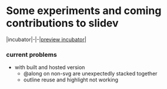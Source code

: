 
# Some experiments and coming contributions to slidev

|incubator|-|-|[preview incubator](https://twitwi.github.io/slidev-incubation/incubator/)|

### current problems

- with built and hosted version
  - @along on non-svg are unexpectedly stacked together
  - outline reuse and highlight not working
